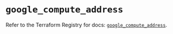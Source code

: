 # `google_compute_address`

Refer to the Terraform Registry for docs: [`google_compute_address`](https://registry.terraform.io/providers/hashicorp/google/6.49.3/docs/resources/compute_address).
